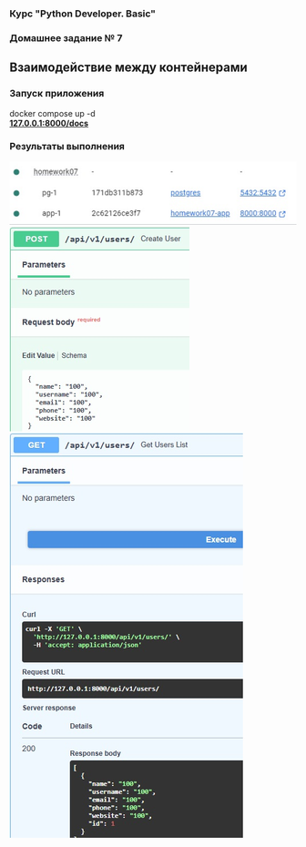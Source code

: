 ### Курс "Python Developer. Basic" ###

### Домашнее задание № 7 ###

## Взаимодействие между контейнерами ##



### Запуск приложения ###  
docker compose up -d   
**[127.0.0.1:8000/docs](http://127.0.0.1:8000/docs#/)**

### Результаты выполнения ###   
![Docker-контейнеры](results/containers.jpg)   
![Создание пользователя](results/create_user.jpg)   
![Список пользователей](results/user_list.jpg)   


